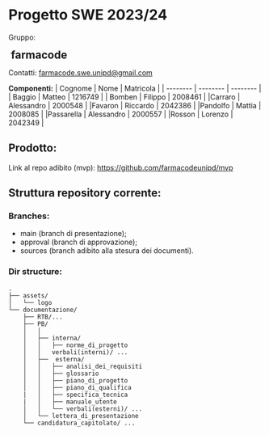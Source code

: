 # Progetto SWE 2023/24
Gruppo:
<h2 style="padding: 0; border: 0; margin: 0; margin-left: 
5px">farmacode</h2>

Contatti: farmacode.swe.unipd@gmail.com

**Componenti:** 
| Cognome | Nome | Matricola |
| -------- | -------- | -------- |
| Baggio | Matteo | 1216749 |
| Bomben | Filippo | 2008461 |
|Carraro | Alessandro | 2000548 | 
|Favaron | Riccardo | 2042386 |
|Pandolfo | Mattia | 2008085 |
|Passarella | Alessandro | 2000557 |
|Rosson | Lorenzo | 2042349 |

## Prodotto:
Link al repo adibito (mvp): https://github.com/farmacodeunipd/mvp
## Struttura repository corrente:

### Branches:
- main (branch di presentazione);
- approval (branch di approvazione);
- sources (branch adibito alla stesura dei documenti).

### Dir structure:
```
.
├── assets/
│   └── logo
└── documentazione/
    ├── RTB/...
    ├── PB/
    │   │
    │   ├── interna/
    │   │   ├── norme_di_progetto
    │   │   verbali(interni)/ ...
    │   ├──  esterna/
    │   │   ├── analisi_dei_requisiti
    │   │   ├── glossario
    │   │   ├── piano_di_progetto
    │   │   ├── piano_di_qualifica
    |   │   ├── specifica_tecnica
    |   │   ├── manuale_utente
    │   │   └── verbali(esterni)/ ...
    │   └── lettera_di_presentazione
    └── candidatura_capitolato/ ...
```
